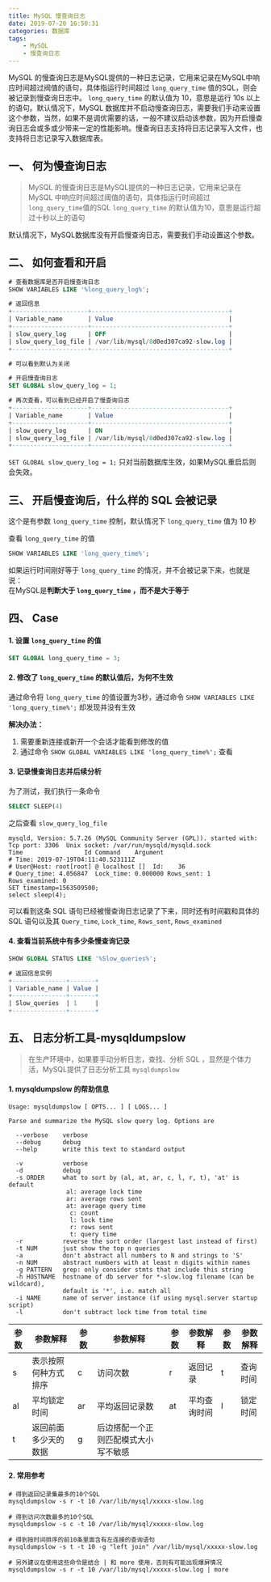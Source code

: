```yaml
---
title: MySQL 慢查询日志
date: 2019-07-20 16:50:31
categories: 数据库
tags: 
    - MySQL
    - 慢查询日志
---
```

MySQL 的慢查询日志是MySQL提供的一种日志记录，它用来记录在MySQL中响应时间超过阀值的语句，具体指运行时间超过 `long_query_time` 值的SQL，则会被记录到慢查询日志中。 `long_query_time` 的默认值为 10，意思是运行 10s 以上的语句。默认情况下，MySQL 数据库并不启动慢查询日志，需要我们手动来设置这个参数，当然，如果不是调优需要的话，一般不建议启动该参数，因为开启慢查询日志会或多或少带来一定的性能影响。慢查询日志支持将日志记录写入文件，也支持将日志记录写入数据库表。

<!--more-->

## 一、 何为慢查询日志
> MySQL 的慢查询日志是MySQL提供的一种日志记录，它用来记录在 MySQL 中响应时间超过阈值的语句，具体指运行时间超过 `long_query_time`值的SQL
> `long_query_time` 的默认值为10，意思是运行超过十秒以上的语句

默认情况下，MySQL数据库没有开启慢查询日志，需要我们手动设置这个参数。

## 二、 如何查看和开启

```sql
# 查看数据库是否开启慢查询日志
SHOW VARIABLES LIKE '%long_query_log%';

# 返回信息
+---------------------+--------------------------------------+
| Variable_name       | Value                                |
+---------------------+--------------------------------------+
| slow_query_log      | OFF                                  |
| slow_query_log_file | /var/lib/mysql/8d0ed307ca92-slow.log |
+---------------------+--------------------------------------+

# 可以看到默认为关闭

# 开启慢查询日志
SET GLOBAL slow_query_log = 1;

# 再次查看，可以看到已经开启了慢查询日志
+---------------------+--------------------------------------+
| Variable_name       | Value                                |
+---------------------+--------------------------------------+
| slow_query_log      | ON                                   |
| slow_query_log_file | /var/lib/mysql/8d0ed307ca92-slow.log |
+---------------------+--------------------------------------+
```

`SET GLOBAL slow_query_log = 1;` 只对当前数据库生效，如果MySQL重启后则会失效。  

## 三、 开启慢查询后，什么样的 SQL 会被记录

这个是有参数 `long_query_time` 控制，默认情况下 `long_query_time` 值为 10 秒

查看 `long_query_time` 的值
```sql
SHOW VARIABLES LIKE 'long_query_time%';
```
如果运行时间刚好等于 `long_query_time` 的情况，并不会被记录下来，也就是说：  
在MySQL是**判断大于 `long_query_time` ，而不是大于等于**

## 四、 Case

#### 1. 设置 `long_query_time` 的值

```sql
SET GLOBAL long_query_time = 3;
```

#### 2. 修改了 `long_query_time` 的默认值后，为何不生效

通过命令将  `long_query_time` 的值设置为3秒，通过命令 `SHOW VARIABLES LIKE 'long_query_time%';` 却发现并没有生效 

**解决办法：**

1. 需要重新连接或新开一个会话才能看到修改的值
2. 通过命令 `SHOW GLOBAL VARIABLES LIKE 'long_query_time%';` 查看

#### 3. 记录慢查询日志并后续分析

为了测试，我们执行一条命令
```sql
SELECT SLEEP(4)
```
之后查看 `slow_query_log_file` 

```
mysqld, Version: 5.7.26 (MySQL Community Server (GPL)). started with:
Tcp port: 3306  Unix socket: /var/run/mysqld/mysqld.sock
Time                 Id Command    Argument
# Time: 2019-07-19T04:11:40.523111Z
# User@Host: root[root] @ localhost []  Id:    36
# Query_time: 4.056847  Lock_time: 0.000000 Rows_sent: 1  Rows_examined: 0
SET timestamp=1563509500;
select sleep(4);
```

可以看到这条 SQL 语句已经被慢查询日志记录了下来，同时还有时间戳和具体的 SQL 语句以及其 `Query_time`,  `Lock_time`, `Rows_sent`, `Rows_examined`

#### 4. 查看当前系统中有多少条慢查询记录

```sql
SHOW GLOBAL STATUS LIKE '%Slow_queries%';

# 返回信息实例
+---------------+-------+
| Variable_name | Value |
+---------------+-------+
| Slow_queries  | 1     |
+---------------+-------+
```

## 五、 日志分析工具-mysqldumpslow
> 在生产环境中，如果要手动分析日志，查找、分析 SQL ，显然是个体力活，MySQL提供了日志分析工具 `mysqldumpslow`


#### 1. mysqldumpslow 的帮助信息
```shell
Usage: mysqldumpslow [ OPTS... ] [ LOGS... ]

Parse and summarize the MySQL slow query log. Options are

  --verbose    verbose
  --debug      debug
  --help       write this text to standard output

  -v           verbose
  -d           debug
  -s ORDER     what to sort by (al, at, ar, c, l, r, t), 'at' is default
                al: average lock time
                ar: average rows sent
                at: average query time
                 c: count
                 l: lock time
                 r: rows sent
                 t: query time  
  -r           reverse the sort order (largest last instead of first)
  -t NUM       just show the top n queries
  -a           don't abstract all numbers to N and strings to 'S'
  -n NUM       abstract numbers with at least n digits within names
  -g PATTERN   grep: only consider stmts that include this string
  -h HOSTNAME  hostname of db server for *-slow.log filename (can be wildcard),
               default is '*', i.e. match all
  -i NAME      name of server instance (if using mysql.server startup script)
  -l           don't subtract lock time from total time
```

参数| 参数解释|参数| 参数解释 |参数| 参数解释 |参数| 参数解释 
---|---|---|---|---|---|---|---
s| 表示按照何种方式排序| c | 访问次数 | r |返回记录|t|查询时间
al |平均锁定时间|ar|平均返回记录数|at|平均查询时间 |l|锁定时间
t |返回前面多少天的数据|g|后边搭配一个正则匹配模式大小写不敏感 

#### 2. 常用参考

```shell
# 得到返回记录集最多的10个SQL
mysqldumpslow -s r -t 10 /var/lib/mysql/xxxxx-slow.log

# 得到访问次数最多的10个SQL
mysqldumpslow -s c -t 10 /var/lib/mysql/xxxxx-slow.log

# 得到按时间排序的前10条里面含有左连接的查询语句
mysqldumpslow -s t -t 10 -g "left join" /var/lib/mysql/xxxxx-slow.log

# 另外建议在使用这些命令是结合 | 和 more 使用，否则有可能出现爆屏情况
mysqldumpslow -s r -t 10 /var/lib/mysql/xxxxx-slow.log | more
```